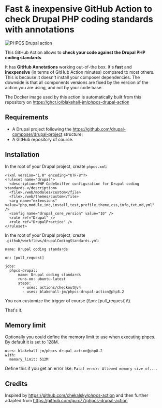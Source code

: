 # Fast & inexpensive GitHub Action to check Drupal PHP coding standards with annotations

![PHPCS Drupal action](./resources/images/phpcs-drupal-action.png)

This GitHub Action allows to **check your code against the Drupal PHP coding standards**.

It has **GitHub Annotations** working out-of-the box. It's **fast** and **inexpensive** (in terms of GitHub Action minutes) compared to most others. This is because it doesn't install your composer dependencies. The downside is that all components versions are fixed by the version of the action you are using, and not by your code base.

The Docker image used by this action is automatically built from this repository on https://ghcr.io/blakehall-jm/phpcs-drupal-action

## Requirements

+ A Drupal project following the https://github.com/drupal-composer/drupal-project structure;
+ A GitHub repository of course.

## Installation

In the root of your Drupal project, create ````phpcs.xml````:

````
<?xml version="1.0" encoding="UTF-8"?>
<ruleset name="drupal">
  <description>PHP CodeSniffer configuration for Drupal coding standards.</description>
  <file>./web/modules/custom</file>
  <file>./web/themes/custom</file>
  <arg name="extensions" value="php,module,inc,install,test,profile,theme,css,info,txt,md,yml" />
  <config name="drupal_core_version" value="10" />
  <rule ref="Drupal" />
  <rule ref="DrupalPractice" />
</ruleset>
````

In the root of your Drupal project, create ````.github/workflows/drupalCodingStandards.yml````:

````
name: Drupal coding standards

on: [pull_request]

jobs:
  phpcs-drupal:
      name: Drupal coding standards
      runs-on: ubuntu-latest
      steps:
        - uses: actions/checkout@v4
        - uses: blakehall-jm/phpcs-drupal-action@php8.2
````

You can customize the trigger of course (\\\\on: [pull_request]\\\\).

That's it.

## Memory limit

Optionally you could define the memory limit to use when executing phpcs. By default it is set to 128M.

````
uses: blakehall-jm/phpcs-drupal-action@php8.2
with:
  memory_limit: 512M
````

Define this if you get an error like: `Fatal error: Allowed memory size of...`.

## Credits

Inspired by https://github.com/chekalsky/phpcs-action and then further adapted from https://github.com/guix77/phpcs-drupal-action
